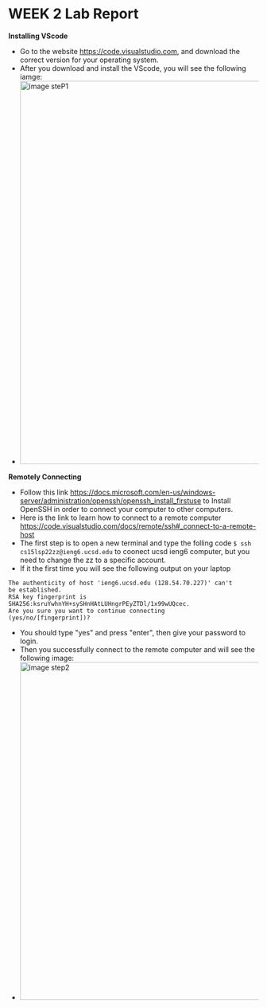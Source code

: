 #                                                         WEEK 2 Lab Report

**Installing VScode**
* Go to the website https://code.visualstudio.com, and download the correct version for your operating system.
* After you download and install the VScode, you will see the following iamge:
* <img width="770" alt="image steP1" src="https://user-images.githubusercontent.com/103226676/162665848-7117cbe0-ccf9-4613-b0ed-6eaef912c8e0.png">

**Remotely Connecting**
* Follow this link https://docs.microsoft.com/en-us/windows-server/administration/openssh/openssh_install_firstuse to Install  OpenSSH in order to connect your computer to other computers.
* Here is the link to learn how to connect to a remote computer https://code.visualstudio.com/docs/remote/ssh#_connect-to-a-remote-host
* The first step is to open a new terminal and type the folling code `$ ssh cs15lsp22zz@ieng6.ucsd.edu` to coonect ucsd ieng6 computer, but you need to change the zz to a specific account.
* If it the first time you will see the following output on your laptop
```
The authenticity of host 'ieng6.ucsd.edu (128.54.70.227)' can't
be established.
RSA key fingerprint is
SHA256:ksruYwhnYH+sySHnHAtLUHngrPEyZTDl/1x99wUQcec.
Are you sure you want to continue connecting
(yes/no/[fingerprint])?
```
* You should type "yes" and press "enter", then give your password to login. 
* Then you successfully connect to the remote computer and will see the following image:
* <img width="679" alt="image step2" src="https://user-images.githubusercontent.com/103226676/162668053-f542e2a7-9870-48dc-aaf4-fed5b934d4dc.png">
